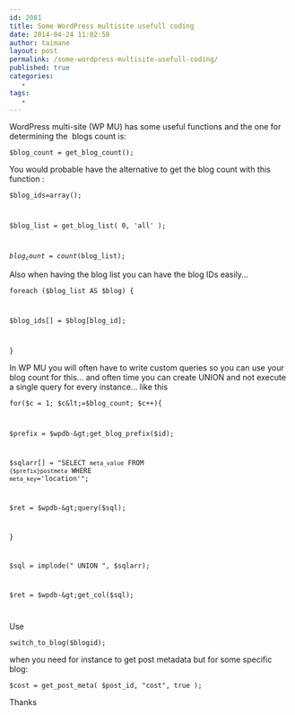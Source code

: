 ```yaml
---
id: 2081
title: Some WordPress multisite usefull coding
date: 2014-04-24 11:02:58
author: taimane
layout: post
permalink: /some-wordpress-multisite-usefull-coding/
published: true
categories:
   -
tags:
   -
---
```

WordPress multi-site (WP MU) has some useful functions and the one for determining the  blogs count is:

<code>$blog_count = get_blog_count();</code>

You would probable have the alternative to get the blog count with this function :

<code>$blog_ids=array();
$blog_list = get_blog_list( 0, 'all' );
$blog_count = count($blog_list);</code>

Also when having the blog list you can have the blog IDs easily...

<code>foreach ($blog_list AS $blog) {
$blog_ids[] = $blog[blog_id];
}</code>

In WP MU you will often have to write custom queries so you can use your blog count for this... and often time you can create UNION and not execute a single query for every instance... like this

<code>for($c = 1; $c&lt;=$blog_count; $c++){
$prefix = $wpdb-&gt;get_blog_prefix($id);
$sqlarr[] = "SELECT `meta_value` FROM `{$prefix}postmeta` WHERE `meta_key`='location'";
$ret = $wpdb-&gt;query($sql);
}
$sql = implode(" UNION ", $sqlarr);
$ret = $wpdb-&gt;get_col($sql);
</code>

Use

<code>switch_to_blog($blogid);</code>

when you need for instance to get post metadata but for some specific blog:

<code>$cost = get_post_meta( $post_id, "cost", true );</code>

Thanks  

